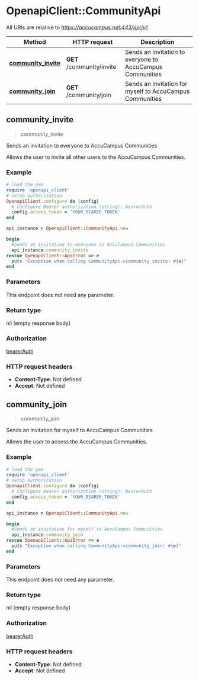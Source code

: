 # OpenapiClient::CommunityApi

All URIs are relative to *https://accucampus.net:443/api/v1*

Method | HTTP request | Description
------------- | ------------- | -------------
[**community_invite**](CommunityApi.md#community_invite) | **GET** /community/invite | Sends an invitation to everyone to AccuCampus Communities
[**community_join**](CommunityApi.md#community_join) | **GET** /community/join | Sends an invitation for myself to AccuCampus Communities



## community_invite

> community_invite

Sends an invitation to everyone to AccuCampus Communities

Allows the user to invite all other users to the AccuCampus Communities.

### Example

```ruby
# load the gem
require 'openapi_client'
# setup authorization
OpenapiClient.configure do |config|
  # Configure Bearer authorization (string): bearerAuth
  config.access_token = 'YOUR_BEARER_TOKEN'
end

api_instance = OpenapiClient::CommunityApi.new

begin
  #Sends an invitation to everyone to AccuCampus Communities
  api_instance.community_invite
rescue OpenapiClient::ApiError => e
  puts "Exception when calling CommunityApi->community_invite: #{e}"
end
```

### Parameters

This endpoint does not need any parameter.

### Return type

nil (empty response body)

### Authorization

[bearerAuth](../README.md#bearerAuth)

### HTTP request headers

- **Content-Type**: Not defined
- **Accept**: Not defined


## community_join

> community_join

Sends an invitation for myself to AccuCampus Communities

Allows the user to access the AccuCampus Communities.

### Example

```ruby
# load the gem
require 'openapi_client'
# setup authorization
OpenapiClient.configure do |config|
  # Configure Bearer authorization (string): bearerAuth
  config.access_token = 'YOUR_BEARER_TOKEN'
end

api_instance = OpenapiClient::CommunityApi.new

begin
  #Sends an invitation for myself to AccuCampus Communities
  api_instance.community_join
rescue OpenapiClient::ApiError => e
  puts "Exception when calling CommunityApi->community_join: #{e}"
end
```

### Parameters

This endpoint does not need any parameter.

### Return type

nil (empty response body)

### Authorization

[bearerAuth](../README.md#bearerAuth)

### HTTP request headers

- **Content-Type**: Not defined
- **Accept**: Not defined

